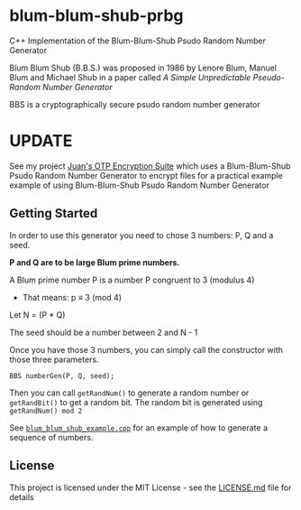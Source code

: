 # blum-blum-shub-prbg
C++ Implementation of the Blum-Blum-Shub Psudo Random Number Generator

Blum Blum Shub (B.B.S.) was proposed in 1986 by Lenore Blum, Manuel Blum and Michael Shub in a paper called *A Simple Unpredictable Pseudo-Random Number Generator*

BBS is a cryptographically secure psudo random number generator

# UPDATE
See my project [Juan's OTP Encryption Suite](https://github.com/OverStruck/Juan-s-OTP-Encryption-Suite) which uses a Blum-Blum-Shub Psudo Random Number Generator to encrypt files for a practical example example of using Blum-Blum-Shub Psudo Random Number Generator

## Getting Started

In order to use this generator you need to chose 3 numbers: P, Q and a seed.

**P and Q are to be large Blum prime numbers.**

A Blum prime number P is a number P congruent to 3 (modulus 4)

- That means: p ≡ 3 (mod 4)

Let N = (P * Q)

The seed should be a number between 2 and N - 1

Once you have those 3 numbers, you can simply call the constructor with those three parameters.
```
BBS numberGen(P, Q, seed);
```

Then you can call `getRandNum()` to generate a random number or `getRandBit()` to get a random bit.
The random bit is generated using `getRandNum() mod 2`

See [`blum_blum_shub_example.cpp`](blum_blum_shub_example.cpp) for an example of how to generate a sequence of numbers.

## License
This project is licensed under the MIT License - see the [LICENSE.md](LICENSE.md) file for details
